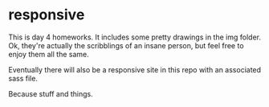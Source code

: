 # responsive

This is day 4 homeworks. It includes some pretty drawings in the img folder. Ok, they're actually the scribblings of an insane person, but feel free to enjoy them all the same.

Eventually there will also be a responsive site in this repo with an associated sass file.

Because stuff and things.
